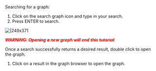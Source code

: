 Searching for a graph:

1. Click on the search graph icon and type in your search.
2. Press ENTER to search.

![|249x371](https://lh6.googleusercontent.com/5zcfCUDFq3NV0s6ABeZ-6vWDC0LDn7lm9WIxI2g-cxhK_D9H26p038DoCrRb1p-reddKtpOan_N3B89tUIzXrTFzF1p9cPeXa3N1eHg987S3WjGO22FelbQLBU6Yard6IasY9040Yvb7bANINKANztSe8v8b3GHM09ZKLTXpHsmgob2vsF38sacqNQ)

<span style="color:red">***WARNING: Opening a new graph will end this tutorial***</span>

Once a search successfully returns a desired result, double click to open the graph.

1. Click on a result in the graph browser to open the graph.